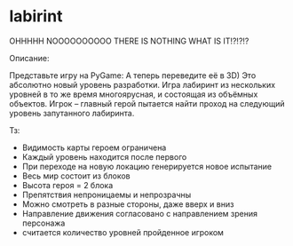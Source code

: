 # labirint
OHHHHH NOOOOOOOOOO THERE IS NOTHING WHAT IS IT!?!?!?


Описание:

Представьте игру на PyGame: 
А теперь переведите её в 3D) Это абсолютно новый уровень разработки. Игра лабиринт из нескольких уровней в то же время многоярусная, и состоящая из объёмных объектов. Игрок – главный герой пытается найти проход на следующий уровень запутанного лабиринта.

Тз:

- Видимость карты героем ограничена
- Каждый уровень находится после первого
- При переходе на новую локацию генерируется новое испытание
- Весь мир состоит из блоков
- Высота героя = 2 блока
- Препятствия непроницаемы и непрозрачны
- Можно смотреть в разные стороны, даже вверх и вниз
- Направление движения согласовано с направлением зрения персонажа
- считается количество уровней пройденное игроком
